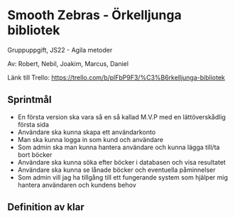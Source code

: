 # Smooth Zebras - Örkelljunga bibliotek
Gruppuppgift, JS22 - Agila metoder

Av: Robert, Nebil, Joakim, Marcus, Daniel

Länk till Trello: https://trello.com/b/plFbP9F3/%C3%B6rkelljunga-bibliotek
## Sprintmål
- En första version ska vara så en så kallad M.V.P med en lättöverskådlig första sida
- Användare ska kunna skapa ett användarkonto
- Man ska kunna logga in som kund och användare
- Som admin ska man kunna hantera användare och kunna lägga till/ta bort böcker
- Användare ska kunna söka efter böcker i databasen och visa resultatet
- Användare ska kunna se lånade böcker och eventuella påminnelser
- Som admin vill jag ha tillgång till ett fungerande system som hjälper mig hantera användaren och kundens behov
## Definition av klar
